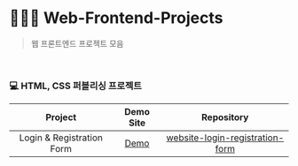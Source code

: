 # 👨🏻‍💻 Web-Frontend-Projects

> 웹 프론트엔드 프로젝트 모음

<br/>

### 💻 HTML, CSS 퍼블리싱 프로젝트


|          Project          |                               Demo Site                                |                                    Repository                                    |
|:-------------------------:|:----------------------------------------------------------------------:|:--------------------------------------------------------------------------------:|
| Login & Registration Form | [Demo](https://clinquant-klepon-d532f9.netlify.app) | [website-login-registration-form](https://github.com/jaeseongDev/website-login-registration-form)  | |

<br/>



